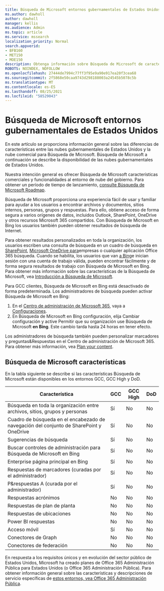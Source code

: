 ```yaml
---
title: Búsqueda de Microsoft entornos gubernamentales de Estados Unidos
ms.author: dawholl
author: dawholl
manager: kellis
ms.audience: Admin
ms.topic: article
ms.service: mssearch
localization_priority: Normal
search.appverid:
- BFB160
- MET150
- MOE150
description: Obtenga información sobre Búsqueda de Microsoft de características para clientes en la nube del gobierno de Estados Unidos
ROBOTS: NOINDEX, NOFOLLOW
ms.openlocfilehash: 27444de7994c77ff3f95e9a90e917ea20f3cea68
ms.sourcegitcommit: 2f5868e50caa9743d298188003a24545b5078c5b
ms.translationtype: MT
ms.contentlocale: es-ES
ms.lasthandoff: 08/25/2021
ms.locfileid: "58529043"
---
```

# <a name="microsoft-search-for-us-government-environments"></a>Búsqueda de Microsoft entornos gubernamentales de Estados Unidos

En este artículo se proporciona información general sobre las diferencias de características entre las nubes gubernamentales de Estados Unidos y la nube comercial para Búsqueda de Microsoft. Búsqueda de Microsoft a continuación se describe la disponibilidad de las nubes gubernamentales de Estados Unidos.

Nuestra intención general es ofrecer Búsqueda de Microsoft características comerciales y funcionalidades al entorno de nube del gobierno. Para obtener un período de tiempo de lanzamiento, [consulte Búsqueda de Microsoft Roadmap](https://www.microsoft.com/microsoft-365/roadmap?filters=Microsoft%20Search).

Búsqueda de Microsoft proporciona una experiencia fácil de usar y familiar para ayudar a los usuarios a encontrar archivos y documentos, sitios internos, personas, grupos y respuestas. Para ello, obtiene acceso de forma segura a varios orígenes de datos, incluidos Outlook, SharePoint, OneDrive y otros recursos Microsoft 365 compartidos. Con Búsqueda de Microsoft en Bing los usuarios también pueden obtener resultados de búsqueda de Internet.

Para obtener resultados personalizados en toda la organización, los usuarios escriben una consulta de búsqueda en un cuadro de búsqueda en [SharePoint](http://sharepoint.com/), [Microsoft OneDrive para](https://onedrive.live.com/about/business/)empresas o cualquier aplicación Office 365 búsqueda. Cuando se habilita, los usuarios que van [a Bing](https://bing.com)e inician sesión con una cuenta de trabajo válida, pueden encontrar fácilmente y de forma segura resultados de trabajo con Búsqueda de Microsoft en Bing. Para obtener más información sobre las características de la Búsqueda de Microsoft, vea [Introducción a Búsqueda de Microsoft](/microsoftsearch/overview-microsoft-search).

Para GCC clientes, Búsqueda de Microsoft en Bing está desactivado de forma predeterminada. Los administradores de búsqueda pueden activar Búsqueda de Microsoft en Bing:

1. En el [Centro de administración de Microsoft 365](https://admin.microsoft.com/), vaya a [Configuraciones](https://admin.microsoft.com/Adminportal/Home#/MicrosoftSearch/configurations).
1. En Búsqueda de Microsoft en Bing configuración, elija  Cambiar configuración y active Permitir que su organización use Búsqueda de Microsoft **en Bing**.
Este cambio tarda hasta 24 horas en tener efecto.

Los administradores de búsqueda también pueden personalizar marcadores y preguntas&Respuestas en el Centro de administración de Microsoft 365. Para obtener más información, vea [Plan your content](/microsoftsearch/plan-your-content).

## <a name="microsoft-search-features"></a>Búsqueda de Microsoft características

En la tabla siguiente se describe si las características Búsqueda de Microsoft están disponibles en los entornos GCC, GCC High y DoD. 

| Característica | GCC | GCC High | DoD  |
| --------- | --------- | --------- | ---------- |
| Búsqueda en toda la organización entre archivos, sitios, grupos y personas | Sí | No | No  |
| Cuadro de búsqueda en el encabezado de navegación del conjunto de SharePoint y OneDrive   | Sí | No | No  |
| Sugerencias de búsqueda | Sí | No | No  |
| Buscar controles de administración para Búsqueda de Microsoft en Bing | Sí | No | No  |
| Enterprise página principal en Bing | Sí | No | No  |
| Respuestas de marcadores (curadas por el administrador) | Sí | No | No  |
| P&respuestas A (curada por el administrador) | Sí | No | No  |
| Respuestas acrónimos | No | No | No  |
| Respuestas de plan de planta | No | No | No  |
| Respuestas de ubicaciones | No | No | No  |
| Power BI respuestas | No | No | No  |
| Acceso móvil | Sí | No | No  |
| Conectores de Graph | No | No | No  |
| Conectores de federación | No | No | No  |

En respuesta a los requisitos únicos y en evolución del sector público de Estados Unidos, Microsoft ha creado planes de Office 365 Administración Pública para Estados Unidos (o Office 365 Administración Pública). Para obtener información general sobre las características y descripciones de servicio específicas de [estos entornos, vea Office 365 Administración Pública](/office365/servicedescriptions/office-365-platform-service-description/office-365-us-government/office-365-us-government).
